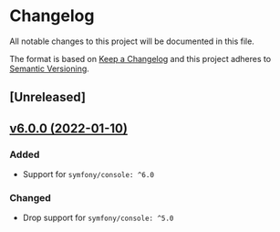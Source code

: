 # Changelog
All notable changes to this project will be documented in this file.

The format is based on [Keep a Changelog](http://keepachangelog.com/)
and this project adheres to [Semantic Versioning](http://semver.org/).

## [Unreleased]

## [v6.0.0 (2022-01-10)](https://github.com/nunomaduro/collision/compare/v5.11.0...v6.0.0)
### Added
- Support for `symfony/console: ^6.0`

### Changed
- Drop support for `symfony/console: ^5.0`
